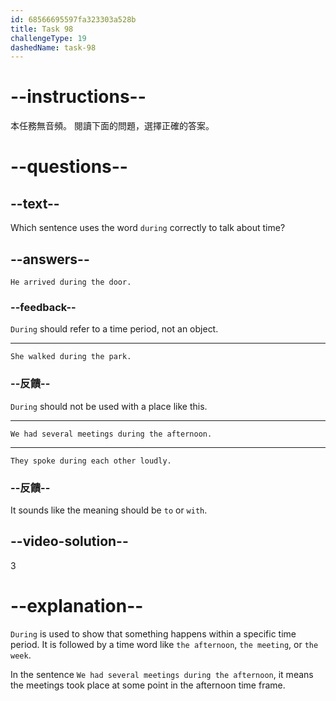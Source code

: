 ```yaml
---
id: 68566695597fa323303a528b
title: Task 98
challengeType: 19
dashedName: task-98
---
```


# --instructions--

本任務無音頻。 閱讀下面的問題，選擇正確的答案。

# --questions--

## --text--

Which sentence uses the word `during` correctly to talk about time?

## --answers--

`He arrived during the door.`

### --feedback--

`During` should refer to a time period, not an object.

---

`She walked during the park.`

### --反饋--

`During` should not be used with a place like this.

---

`We had several meetings during the afternoon.`

---

`They spoke during each other loudly.`

### --反饋--

It sounds like the meaning should be `to` or `with`.

## --video-solution--

3

# --explanation--

`During` is used to show that something happens within a specific time period. It is followed by a time word like `the afternoon`, `the meeting`, or `the week`.

In the sentence `We had several meetings during the afternoon`, it means the meetings took place at some point in the afternoon time frame.
